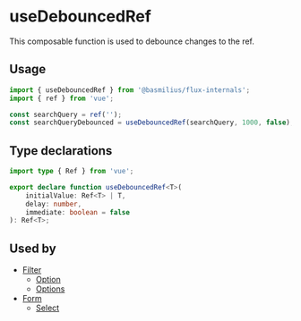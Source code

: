 # useDebouncedRef

This composable function is used to debounce changes to the ref.

## Usage

```ts
import { useDebouncedRef } from '@basmilius/flux-internals';
import { ref } from 'vue';

const searchQuery = ref('');
const searchQueryDebounced = useDebouncedRef(searchQuery, 1000, false);
```

## Type declarations

```ts
import type { Ref } from 'vue';

export declare function useDebouncedRef<T>(
    initialValue: Ref<T> | T,
    delay: number,
    immediate: boolean = false
): Ref<T>;
```

## Used by

- [Filter](../../guide/components/filter)
    - [Option](../../guide/components/filter/option)
    - [Options](../../guide/components/filter/options)
- [Form](../../guide/components/form)
    - [Select](../../guide/components/form/select)
